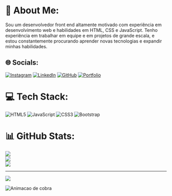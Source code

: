 # 💫 About Me:
Sou um desenvolvedor front end altamente motivado com experiência em desenvolvimento web e habilidades em HTML, CSS e JavaScript. Tenho experiência em trabalhar em equipe e em projetos de grande escala, e estou constantemente procurando aprender novas tecnologias e expandir minhas habilidades.


## 🌐 Socials:
[![Instagram](https://img.shields.io/badge/Instagram-%23E4405F.svg?logo=Instagram&logoColor=white)](https://www.instagram.com/marcosoliveira_dev/) 
[![LinkedIn](https://img.shields.io/badge/LinkedIn-%230077B5.svg?logo=linkedin&logoColor=white)](https://www.linkedin.com/in/marcos-oliveira253)
[![GitHub](https://img.shields.io/badge/github-%23121011.svg?style=for-the-badge&logo=github&logoColor=white)](https://github.com/marcosoliveira253/marcosoliveira253)
[![Portfolio](https://img.shields.io/badge/Portfolio-%23000000.svg?style=for-the-badge&logo=firefox&logoColor=#FF7139)](https://portfolio-marcosoliveiradev.netlify.app/)

# 💻 Tech Stack:
![HTML5](https://img.shields.io/badge/html5-%23E34F26.svg?style=for-the-badge&logo=html5&logoColor=white)
![JavaScript](https://img.shields.io/badge/javascript-%23323330.svg?style=for-the-badge&logo=javascript&logoColor=%23F7DF1E) 
![CSS3](https://img.shields.io/badge/css3-%231572B6.svg?style=for-the-badge&logo=css3&logoColor=white) 
![Bootstrap](https://img.shields.io/badge/bootstrap-%23563D7C.svg?style=for-the-badge&logo=bootstrap&logoColor=white) 
# 📊 GitHub Stats:
![](https://github-readme-stats.vercel.app/api?username=marcosoliveira253&theme=chartreuse-dark&hide_border=false&include_all_commits=false&count_private=false)<br/>
![](https://github-readme-streak-stats.herokuapp.com/?user=marcosoliveira253&theme=chartreuse-dark&hide_border=false)<br/>
![](https://github-readme-stats.vercel.app/api/top-langs/?username=marcosoliveira253&theme=chartreuse-dark&hide_border=false&include_all_commits=false&count_private=false&layout=compact)

---
[![](https://visitcount.itsvg.in/api?id=marcosoliveira253&icon=0&color=0)](https://visitcount.itsvg.in)

<!-- Proudly created with GPRM ( https://gprm.itsvg.in ) -->
![ Animacao de cobra ]( https://github.com/marcosoliveira253/marcosoliveira253/blob/output/github-contribution-grid-snake.svg )
